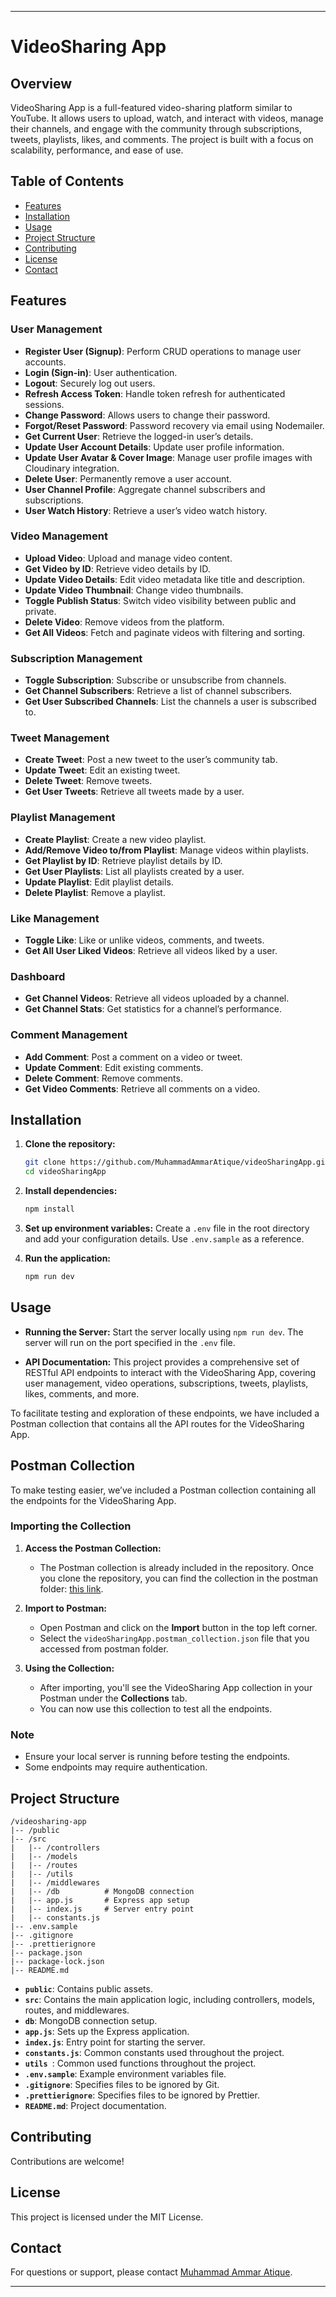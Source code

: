 
---

# VideoSharing App

## Overview

VideoSharing App is a full-featured video-sharing platform similar to YouTube. It allows users to upload, watch, and interact with videos, manage their channels, and engage with the community through subscriptions, tweets, playlists, likes, and comments. The project is built with a focus on scalability, performance, and ease of use.

## Table of Contents

- [Features](#features)
- [Installation](#installation)
- [Usage](#usage)
- [Project Structure](#project-structure)
- [Contributing](#contributing)
- [License](#license)
- [Contact](#contact)

## Features

### User Management
- **Register User (Signup)**: Perform CRUD operations to manage user accounts.
- **Login (Sign-in)**: User authentication.
- **Logout**: Securely log out users.
- **Refresh Access Token**: Handle token refresh for authenticated sessions.
- **Change Password**: Allows users to change their password.
- **Forgot/Reset Password**: Password recovery via email using Nodemailer.
- **Get Current User**: Retrieve the logged-in user’s details.
- **Update User Account Details**: Update user profile information.
- **Update User Avatar & Cover Image**: Manage user profile images with Cloudinary integration.
- **Delete User**: Permanently remove a user account.
- **User Channel Profile**: Aggregate channel subscribers and subscriptions.
- **User Watch History**: Retrieve a user’s video watch history.

### Video Management
- **Upload Video**: Upload and manage video content.
- **Get Video by ID**: Retrieve video details by ID.
- **Update Video Details**: Edit video metadata like title and description.
- **Update Video Thumbnail**: Change video thumbnails.
- **Toggle Publish Status**: Switch video visibility between public and private.
- **Delete Video**: Remove videos from the platform.
- **Get All Videos**: Fetch and paginate videos with filtering and sorting.

### Subscription Management
- **Toggle Subscription**: Subscribe or unsubscribe from channels.
- **Get Channel Subscribers**: Retrieve a list of channel subscribers.
- **Get User Subscribed Channels**: List the channels a user is subscribed to.

### Tweet Management
- **Create Tweet**: Post a new tweet to the user’s community tab.
- **Update Tweet**: Edit an existing tweet.
- **Delete Tweet**: Remove tweets.
- **Get User Tweets**: Retrieve all tweets made by a user.

### Playlist Management
- **Create Playlist**: Create a new video playlist.
- **Add/Remove Video to/from Playlist**: Manage videos within playlists.
- **Get Playlist by ID**: Retrieve playlist details by ID.
- **Get User Playlists**: List all playlists created by a user.
- **Update Playlist**: Edit playlist details.
- **Delete Playlist**: Remove a playlist.

### Like Management
- **Toggle Like**: Like or unlike videos, comments, and tweets.
- **Get All User Liked Videos**: Retrieve all videos liked by a user.

### Dashboard
- **Get Channel Videos**: Retrieve all videos uploaded by a channel.
- **Get Channel Stats**: Get statistics for a channel’s performance.

### Comment Management
- **Add Comment**: Post a comment on a video or tweet.
- **Update Comment**: Edit existing comments.
- **Delete Comment**: Remove comments.
- **Get Video Comments**: Retrieve all comments on a video.

## Installation

1. **Clone the repository:**
   ```bash
   git clone https://github.com/MuhammadAmmarAtique/videoSharingApp.git
   cd videoSharingApp
   ```

2. **Install dependencies:**
   ```bash
   npm install
   ```

3. **Set up environment variables:**
   Create a `.env` file in the root directory and add your configuration details. Use `.env.sample` as a reference.

4. **Run the application:**
   ```bash
   npm run dev
   ```

## Usage

- **Running the Server:**
  Start the server locally using `npm run dev`. The server will run on the port specified in the `.env` file.

- **API Documentation:**
This project provides a comprehensive set of RESTful API endpoints to interact with the VideoSharing App, covering user management, video operations, subscriptions, tweets, playlists, likes, comments, and more.

To facilitate testing and exploration of these endpoints, we have included a Postman collection that contains all the API routes for the VideoSharing App.

## Postman Collection

To make testing easier, we’ve included a Postman collection containing all the endpoints for the VideoSharing App.

### Importing the Collection

1. **Access the Postman Collection:**
   - The Postman collection is already included in the repository. Once you clone the repository, you can find the collection in the postman folder: [this link](./postman/VideoSharingApp.postman_collection.json).

2. **Import to Postman:**
   - Open Postman and click on the **Import** button in the top left corner.
   - Select the `videoSharingApp.postman_collection.json` file that you accessed from postman folder.

3. **Using the Collection:**
   - After importing, you'll see the VideoSharing App collection in your Postman under the **Collections** tab.
   - You can now use this collection to test all the endpoints. 

### Note

- Ensure your local server is running before testing the endpoints.
- Some endpoints may require authentication.


## Project Structure

```plaintext
/videosharing-app
|-- /public
|-- /src
|   |-- /controllers
|   |-- /models
|   |-- /routes
|   |-- /utils
|   |-- /middlewares
|   |-- /db          # MongoDB connection
|   |-- app.js       # Express app setup
|   |-- index.js     # Server entry point
|   |-- constants.js
|-- .env.sample
|-- .gitignore
|-- .prettierignore
|-- package.json
|-- package-lock.json
|-- README.md
```

- **`public`**: Contains public assets.
- **`src`**: Contains the main application logic, including controllers, models, routes, and middlewares.
- **`db`**: MongoDB connection setup.
- **`app.js`**: Sets up the Express application.
- **`index.js`**: Entry point for starting the server.
- **`constants.js`**: Common constants used throughout the project.
- **`utils `**: Common used functions throughout the project.
- **`.env.sample`**: Example environment variables file.
- **`.gitignore`**: Specifies files to be ignored by Git.
- **`.prettierignore`**: Specifies files to be ignored by Prettier.
- **`README.md`**: Project documentation.

## Contributing

Contributions are welcome! 

## License

This project is licensed under the MIT License.

## Contact

For questions or support, please contact [Muhammad Ammar Atique](mailto:muhammadammaratique@gmail.com).

---


